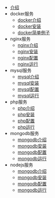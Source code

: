 - [介绍](/index)
- docker服务
    - [docker介绍](/docker/intro)
    - [docker安装](/docker/install)
    - [docker简单例子](/docker/simple_example)
- nginx服务
    - [nginx介绍](/nginx/intro)
    - [nginx安装](/nginx/install)
    - [nginx配置](/nginx/config)
    - [nginx运行](/nginx/run)
- mysql服务
    - [mysql介绍](/mysql/intro)
    - [mysql安装](/mysql/install)
    - [mysql配置](/mysql/config)
    - [mysql运行](/mysql/run)
- php服务
    - [php介绍](/php/intro)
    - [php安装](/php/install)
    - [php配置](/php/config)
    - [php运行](/php/run)
- mongodb服务
    - [mongodb介绍](/mongodb/intro)
    - [mongodb安装](/mongodb/install)
    - [mongodb配置](/mongodb/config)
    - [mongodb运行](/mongodb/run)
- nodejs服务
    - [mongodb介绍](/nodejs/intro)
    - [mongodb安装](/nodejs/install)
    - [mongodb配置](/nodejs/config)
    - [mongodb运行](/nodejs/run)